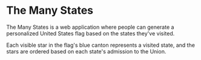 # The Many States
The Many States is a web application where people can generate a personalized United States flag based on the states they've visited.

Each visible star in the flag's blue canton represents a visited state, and the stars are ordered based on each state's admission to the Union.
